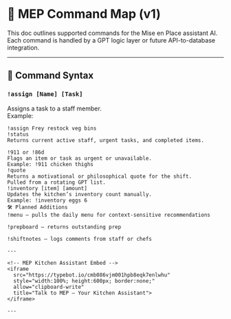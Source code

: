 # 🧠 MEP Command Map (v1)

This doc outlines supported commands for the Mise en Place assistant AI.  
Each command is handled by a GPT logic layer or future API-to-database integration.

---

## 💬 Command Syntax

### `!assign [Name] [Task]`
Assigns a task to a staff member.  
Example:
```plaintext
!assign Frey restock veg bins
!status
Returns current active staff, urgent tasks, and completed items.

!911 or !86d
Flags an item or task as urgent or unavailable.
Example: !911 chicken thighs
!quote
Returns a motivational or philosophical quote for the shift.
Pulled from a rotating GPT list.
!inventory [item] [amount]
Updates the kitchen’s inventory count manually.
Example: !inventory eggs 6
🛠️ Planned Additions
!menu – pulls the daily menu for context-sensitive recommendations

!prepboard – returns outstanding prep

!shiftnotes – logs comments from staff or chefs

---

<!-- MEP Kitchen Assistant Embed -->
<iframe
  src="https://typebot.io/cmb086vjm001hpb8eqk7enlwhu"
  style="width:100%; height:600px; border:none;"
  allow="clipboard-write"
  title="Talk to MEP – Your Kitchen Assistant">
</iframe>

---
